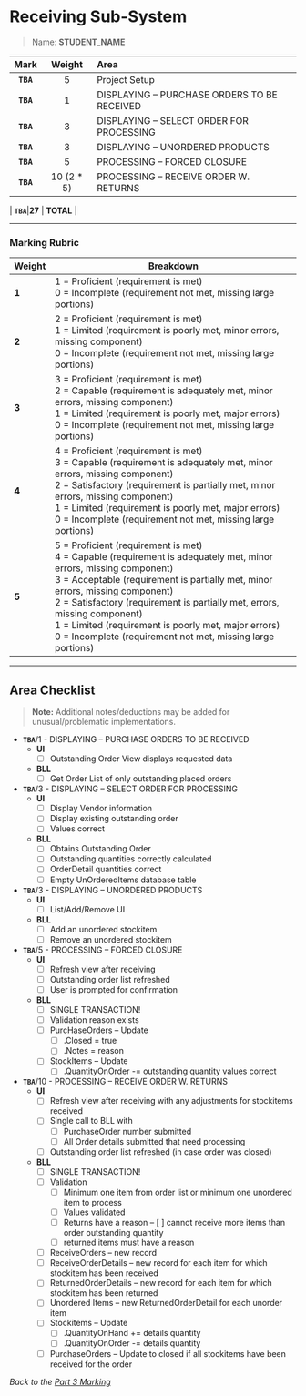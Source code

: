# Receiving Sub-System

> Name: **STUDENT_NAME**

| Mark | Weight | Area |
|:----:|:----:|:-----|
| **`TBA`**|5 | Project Setup |
| **`TBA`**|1 | DISPLAYING – PURCHASE ORDERS TO BE RECEIVED |
| **`TBA`**|3 | DISPLAYING – SELECT ORDER FOR PROCESSING |
| **`TBA`**|3 | DISPLAYING – UNORDERED PRODUCTS |
| **`TBA`**|5 | PROCESSING – FORCED CLOSURE |
| **`TBA`**|10 (2 * 5) | PROCESSING – RECEIVE ORDER W. RETURNS |

| **`TBA`**|**27** | **TOTAL** |

----

### Marking Rubric

| Weight | Breakdown |
| ----   | --------- |
| **1** | 1 = Proficient (requirement is met)<br />0 = Incomplete (requirement not met, missing large portions) |
| **2** | 2 = Proficient (requirement is met)<br />1 = Limited (requirement is poorly met, minor errors, missing component)<br />0 = Incomplete (requirement not met, missing large portions) |
| **3** | 3 = Proficient (requirement is met)<br />2 = Capable (requirement is adequately met, minor errors, missing component)<br />1 = Limited (requirement is poorly met, major errors)<br />0 = Incomplete (requirement not met, missing large portions) |
| **4** | 4 = Proficient (requirement is met)<br />3 = Capable (requirement is adequately met, minor errors, missing component)<br />2 = Satisfactory (requirement is partially met, minor errors, missing component)<br />1 = Limited (requirement is poorly met, major errors)<br />0 = Incomplete (requirement not met, missing large portions) |
| **5** | 5 = Proficient (requirement is met)<br />4 = Capable (requirement is adequately met, minor errors, missing component)<br />3 = Acceptable (requirement is partially met, minor errors, missing component)<br />2 = Satisfactory (requirement is partially met, errors, missing component)<br />1 = Limited (requirement is poorly met, major errors)<br />0 = Incomplete (requirement not met, missing large portions) |

----

## Area Checklist

> **Note:** Additional notes/deductions may be added for unusual/problematic implementations.

- **`TBA`**/1 - DISPLAYING – PURCHASE ORDERS TO BE RECEIVED
  - **UI**
    - [ ] Outstanding Order View displays requested data
  - **BLL**
    - [ ] Get Order List of only outstanding placed orders
- **`TBA`**/3 - DISPLAYING – SELECT ORDER FOR PROCESSING
  - **UI**
    - [ ] Display Vendor information
    - [ ] Display existing outstanding order
    - [ ] Values correct
  - **BLL**
    - [ ] Obtains Outstanding Order
    - [ ] Outstanding quantities correctly calculated
    - [ ] OrderDetail quantities correct
    - [ ] Empty UnOrderedItems database table
- **`TBA`**/3 - DISPLAYING – UNORDERED PRODUCTS
  - **UI**
    - [ ] List/Add/Remove UI
  - **BLL**
    - [ ] Add an unordered stockitem
    - [ ] Remove an unordered stockitem
- **`TBA`**/5 - PROCESSING – FORCED CLOSURE
  - **UI**
    - [ ] Refresh view after receiving
    - [ ] Outstanding order list refreshed
    - [ ] User is prompted for confirmation
  - **BLL**
    - [ ] SINGLE TRANSACTION!
    - [ ] Validation reason exists
    - [ ] PurcHaseOrders – Update
      - [ ] .Closed = true
      - [ ] .Notes = reason
    - [ ] StockItems – Update
      - [ ] .QuantityOnOrder -= outstanding quantity values correct
- **`TBA`**/10 - PROCESSING – RECEIVE ORDER W. RETURNS
  - **UI**
    - [ ] Refresh view after receiving with any adjustments for stockitems received
    - [ ] Single call to BLL with
      - [ ] PurchaseOrder number submitted
      - [ ] All Order details submitted that need processing
    - [ ] Outstanding order list refreshed (in case order was closed)
  - **BLL**
    - [ ] SINGLE TRANSACTION!
    - [ ] Validation
      - [ ] Minimum one item from order list or minimum one unordered item to process
      - [ ] Values validated
      - [ ] Returns have a reason
      – [ ] cannot receive more items than order outstanding quantity 
      - [ ] returned items must have a reason
    - [ ] ReceiveOrders – new record
    - [ ] ReceiveOrderDetails – new record for each item for which stockitem has been received
    - [ ] ReturnedOrderDetails – new record for each item for which stockitem has been returned
    - [ ] Unordered Items – new ReturnedOrderDetail for each unorder item
    - [ ] Stockitems – Update
      - [ ] .QuantityOnHand += details quantity
      - [ ] .QuantityOnOrder -= details quantity
    - [ ] PurchaseOrders – Update to closed if all stockitems have been received for the order

*Back to the [Part 3 Marking](./ReadMe.md)*
